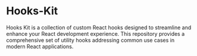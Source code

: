 # Hooks-Kit

Hooks Kit is a collection of custom React hooks designed to streamline and enhance your React development experience. This repository provides a comprehensive set of utility hooks addressing common use cases in modern React applications.
